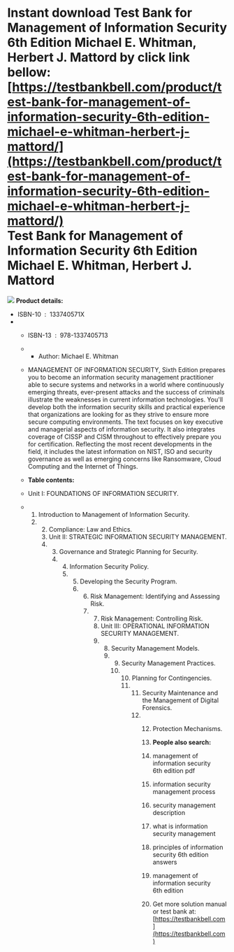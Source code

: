 Instant download **Test Bank for Management of Information Security 6th Edition Michael E. Whitman, Herbert J. Mattord** by click link bellow:  
[https://testbankbell.com/product/test-bank-for-management-of-information-security-6th-edition-michael-e-whitman-herbert-j-mattord/](https://testbankbell.com/product/test-bank-for-management-of-information-security-6th-edition-michael-e-whitman-herbert-j-mattord/)  
**Test Bank for Management of Information Security 6th Edition Michael E. Whitman, Herbert J. Mattord**
=======================================================================================================


![](https://testbankbell.com/wp-content/uploads/2023/05/9781337405713_TestBank.jpg)
**Product details:**
* ISBN-10 ‏ : ‎ 133740571X
* * ISBN-13 ‏ : ‎ 978-1337405713
  * * Author: Michael E. Whitman
   
  * MANAGEMENT OF INFORMATION SECURITY, Sixth Edition prepares you to become an information security management practitioner able to secure systems and networks in a world where continuously emerging threats, ever-present attacks and the success of criminals illustrate the weaknesses in current information technologies. You'll develop both the information security skills and practical experience that organizations are looking for as they strive to ensure more secure computing environments. The text focuses on key executive and managerial aspects of information security. It also integrates coverage of CISSP and CISM throughout to effectively prepare you for certification. Reflecting the most recent developments in the field, it includes the latest information on NIST, ISO and security governance as well as emerging concerns like Ransomware, Cloud Computing and the Internet of Things.
 
  * **Table contents:**
  * Unit I: FOUNDATIONS OF INFORMATION SECURITY.
  * 1. Introduction to Management of Information Security.
    2. 2. Compliance: Law and Ethics.
       3. Unit II: STRATEGIC INFORMATION SECURITY MANAGEMENT.
       4. 3. Governance and Strategic Planning for Security.
          4. 4. Information Security Policy.
             5. 5. Developing the Security Program.
                6. 6. Risk Management: Identifying and Assessing Risk.
                   7. 7. Risk Management: Controlling Risk.
                      8. Unit III: OPERATIONAL INFORMATION SECURITY MANAGEMENT.
                      9. 8. Security Management Models.
                         9. 9. Security Management Practices.
                            10. 10. Planning for Contingencies.
                                11. 11. Security Maintenance and the Management of Digital Forensics.
                                    12. 12. Protection Mechanisms.
                                       
                                        13. **People also search:**
                                        14. management of information security 6th edition pdf
                                       
                                        15. information security management process
                                       
                                        16. security management description
                                       
                                        17. what is information security management
                                       
                                        18. principles of information security 6th edition answers
                                       
                                        19. management of information security 6th edition
                                        20.  Get more solution manual or test bank at: [https://testbankbell.com](https://testbankbell.com)
